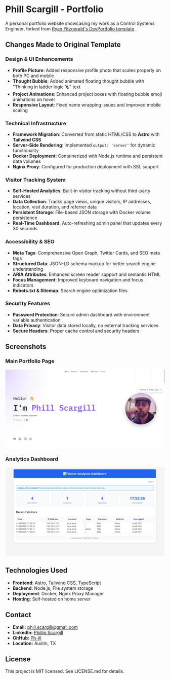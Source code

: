 # Phill Scargill - Portfolio

A personal portfolio website showcasing my work as a Control Systems Engineer, forked from [Ryan Fitzgerald's DevPortfolio template](https://github.com/RyanFitzgerald/devportfolio).

## Changes Made to Original Template

### Design & UI Enhancements
- **Profile Picture**: Added responsive profile photo that scales properly on both PC and mobile
- **Thought Bubble**: Added animated floating thought bubble with "Thinking in ladder logic 🪜" text
- **Project Animations**: Enhanced project boxes with floating bubble emoji animations on hover
- **Responsive Layout**: Fixed name wrapping issues and improved mobile scaling

### Technical Infrastructure
- **Framework Migration**: Converted from static HTML/CSS to **Astro** with **Tailwind CSS**
- **Server-Side Rendering**: Implemented `output: 'server'` for dynamic functionality
- **Docker Deployment**: Containerized with Node.js runtime and persistent data volumes
- **Nginx Proxy**: Configured for production deployment with SSL support

### Visitor Tracking System
- **Self-Hosted Analytics**: Built-in visitor tracking without third-party services
- **Data Collection**: Tracks page views, unique visitors, IP addresses, location, visit duration, and referrer data
- **Persistent Storage**: File-based JSON storage with Docker volume persistence
- **Real-Time Dashboard**: Auto-refreshing admin panel that updates every 30 seconds

### Accessibility & SEO
- **Meta Tags**: Comprehensive Open Graph, Twitter Cards, and SEO meta tags
- **Structured Data**: JSON-LD schema markup for better search engine understanding
- **ARIA Attributes**: Enhanced screen reader support and semantic HTML
- **Focus Management**: Improved keyboard navigation and focus indicators
- **Robots.txt & Sitemap**: Search engine optimization files

### Security Features
- **Password Protection**: Secure admin dashboard with environment variable authentication
- **Data Privacy**: Visitor data stored locally, no external tracking services
- **Secure Headers**: Proper cache control and security headers

## Screenshots

### Main Portfolio Page
![Main Portfolio Page](Images/Main.png)

### Analytics Dashboard
![Analytics Dashboard](Images/analytics.png)

## Technologies Used

- **Frontend**: Astro, Tailwind CSS, TypeScript
- **Backend**: Node.js, File system storage
- **Deployment**: Docker, Nginx Proxy Manager
- **Hosting**: Self-hosted on home server

## Contact

- **Email:** phill.scargill@gmail.com
- **LinkedIn:** [Phillip Scargill](https://www.linkedin.com/in/phillip-scargill-4a709a274/)
- **GitHub:** [Ph-ill](https://github.com/Ph-ill)
- **Location:** Austin, TX

## License

This project is MIT licensed. See LICENSE.md for details.

